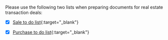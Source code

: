 Please use the following two lists when preparing documents for real estate transaction deals:

- [x] [Sale to do list](https://docs.google.com/document/d/1Qc-EVl8dpVJyv-RRhkgAZN92tSRme_ZD/edit?usp=sharing&ouid=104966965464336911050&rtpof=true&sd=true){:target="\_blank"}

- [x] [Purchase to do list](https://docs.google.com/document/d/1EXWFdgZ04LVOyzRkxJ4EXCw9vuG5-Lod/edit?usp=sharing&ouid=104966965464336911050&rtpof=true&sd=true){:target="\_blank"}
